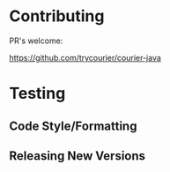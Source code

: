 # Contributing

PR's welcome:

https://github.com/trycourier/courier-java

# Testing

## Code Style/Formatting

## Releasing New Versions